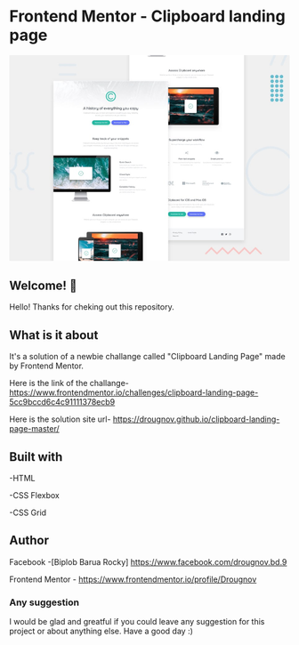 # Frontend Mentor - Clipboard landing page

![Design preview for the clipboard landing page coding challenge](./design/desktop-preview.jpg)

## Welcome! 👋

Hello! Thanks for cheking out this repository.

## What is it about

It's a solution of a newbie challange called "Clipboard Landing Page" made by Frontend Mentor.

Here is the link of the challange-
https://www.frontendmentor.io/challenges/clipboard-landing-page-5cc9bccd6c4c91111378ecb9

Here is the solution site url-
https://drougnov.github.io/clipboard-landing-page-master/

## Built with

-HTML

-CSS Flexbox

-CSS Grid

## Author

Facebook -[Biplob Barua Rocky] https://www.facebook.com/drougnov.bd.9

Frontend Mentor - https://www.frontendmentor.io/profile/Drougnov

### Any suggestion

I would be glad and greatful if you could leave any suggestion for this project or about anything else. Have a good day :)
